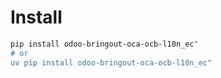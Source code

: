 # Install

```bash
pip install odoo-bringout-oca-ocb-l10n_ec"
# or
uv pip install odoo-bringout-oca-ocb-l10n_ec"
```
